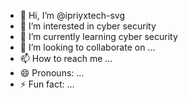 - 👋 Hi, I’m @ipriyxtech-svg
- 👀 I’m interested in cyber security
- 🌱 I’m currently learning cyber security
- 💞️ I’m looking to collaborate on ...
- 📫 How to reach me ...
- 😄 Pronouns: ...
- ⚡ Fun fact: ...

<!---
ipriyxtech-svg/ipriyxtech-svg is a ✨ special ✨ repository because its `README.md` (this file) appears on your GitHub profile.
You can click the Preview link to take a look at your changes.
--->
